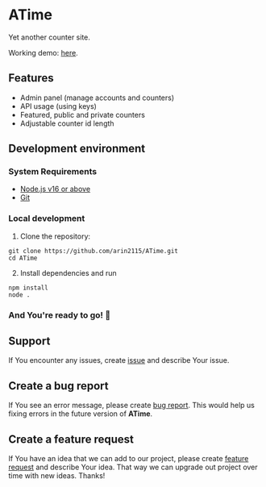 # **ATime**

Yet another counter site.

Working demo: [here](https://atime.arindev.tech/).

## **Features**
- Admin panel (manage accounts and counters)
- API usage (using keys)
- Featured, public and private counters
- Adjustable counter id length

## **Development environment**
### System Requirements
- [Node.js v16 or above](https://nodejs.org/en/download/)
- [Git](https://git-scm.com/book/en/v2/Getting-Started-Installing-Git/)

### **Local development**
1. Clone the repository:
```shell
git clone https://github.com/arin2115/ATime.git
cd ATime
```
2. Install dependencies and run
```shell
npm install
node .
```
### And You're ready to go! :tada:

## **Support**
If You encounter any issues, create [issue](https://github.com/arin2115/ATime/issues) and describe Your issue.

## **Create a bug report**
If You see an error message, please create [bug report](https://github.com/arin2115/ATime/issues/new?labels=bug&template=bug_report.md). This would help us fixing errors in the future version of **ATime**.

## **Create a feature request**
If You have an idea that we can add to our project, please create [feature request](https://github.com/arin2115/ATime/issues/new?labels=enhancement&template=feature_request.md) and describe Your idea. That way we can upgrade out project over time with new ideas. Thanks!
